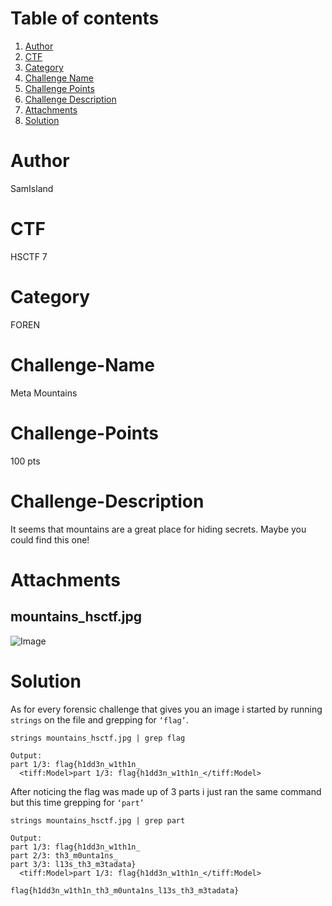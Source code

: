 # Table of contents
1. [Author](#Author)
2. [CTF](#CTF)
3. [Category](#Category)
4. [Challenge Name](#Challenge-Name)
5. [Challenge Points](#Challenge-Points)
6. [Challenge Description](#Challenge-Description)
7. [Attachments](#Attachments)
8. [Solution](#Solution)

# Author
SamIsland

# CTF
HSCTF 7

# Category
FOREN

# Challenge-Name
Meta Mountains

# Challenge-Points
100 pts

# Challenge-Description
It seems that mountains are a great place for hiding secrets.
Maybe you could find this one!

# Attachments
## mountains_hsctf.jpg
![Image](https://i.postimg.cc/SQWZvR7k/image.png)

# Solution
As for every forensic challenge that gives you an image i started by running `strings` on the file and grepping for `‘flag’`.

`strings mountains_hsctf.jpg | grep flag`

```
Output:
part 1/3: flag{h1dd3n_w1th1n_
  <tiff:Model>part 1/3: flag{h1dd3n_w1th1n_</tiff:Model>
```

After noticing the flag was made up of 3 parts i just ran the same command but this time grepping for `‘part’` 

`strings mountains_hsctf.jpg | grep part`

```
Output:
part 1/3: flag{h1dd3n_w1th1n_
part 2/3: th3_m0unta1ns_
part 3/3: l13s_th3_m3tadata}
  <tiff:Model>part 1/3: flag{h1dd3n_w1th1n_</tiff:Model>
```
`flag{h1dd3n_w1th1n_th3_m0unta1ns_l13s_th3_m3tadata}`
